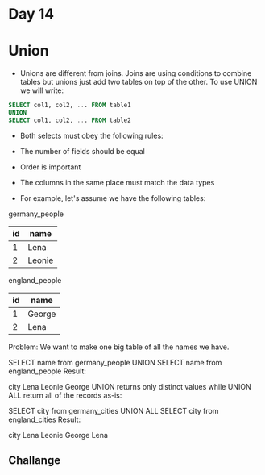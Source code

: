 # Day 14

# Union

- Unions are different from joins. Joins are using conditions to combine tables but unions just add two tables on top of the other. To use UNION we will write:
```sql
SELECT col1, col2, ... FROM table1
UNION
SELECT col1, col2, ... FROM table2
```
- Both selects must obey the following rules:

- The number of fields should be equal
- Order is important
- The columns in the same place must match the data types
- For example, let's assume we have the following tables:

germany_people

| id |	name |
|----|-------|
|1	 | Lena  |
|2 	 | Leonie|

england_people

|id  |name   |
|----|-------|
|1	 |George |
|2	 | Lena  |

Problem: We want to make one big table of all the names we have.

SELECT name from germany_people
UNION
SELECT name from england_people
Result:

city
Lena
Leonie
George
UNION returns only distinct values while UNION ALL return all of the records as-is:

SELECT city from germany_cities
UNION ALL
SELECT city from england_cities
Result:

city
Lena
Leonie
George
Lena

## Challange
